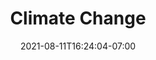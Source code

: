 ---
title: "Climate Change"
date: 2021-08-11T16:24:04-07:00
draft: true
description: Are The Changes In Our Environment Man Made?
---